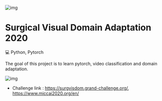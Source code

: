 ![img](https://grand-challenge-public.s3.amazonaws.com/b/520/logo_yZAOSWy.png)

# Surgical Visual Domain Adaptation 2020

:computer: Python, Pytorch

The goal of this project is to learn pytorch, video classification and domain adaptation.

![img](https://grand-challenge-public.s3.amazonaws.com/i/2020/03/28/_url_pic.png)

* Challenge link : https://surgvisdom.grand-challenge.org/, https://www.miccai2020.org/en/
